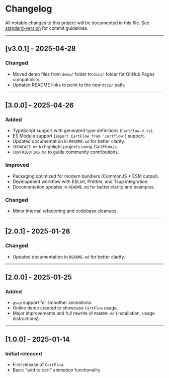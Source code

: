 # Changelog

All notable changes to this project will be documented in this file. See [standard-version](https://github.com/conventional-changelog/standard-version) for commit guidelines.

---

## [v3.0.1] - 2025-04-28

### Changed
- Moved demo files from `demo/` folder to `docs/` folder for GitHub Pages compatibility.
- Updated README links to point to the new `docs/` path.

---

## [3.0.0] - 2025-04-26

### Added

- TypeScript support with generated type definitions (`CartFlow.d.ts`).
- ES Module support (`import CartFlow from 'cartflow'`) support.
- Updated documentation in `README.md` for better clarity.
- `SHOWCASE.md` to highlight projects using CartFlow.js.
- `CONTRIBUTING.md` to guide community contributions.

### Improved

- Packaging optimized for modern bundlers (CommonJS + ESM output).
- Development workflow with ESLint, Prettier, and Tsup integration.
- Documentation updates in `README.md` for better clarity and examples.

### Changed

- Minor internal refactoring and codebase cleanups.

---

## [2.0.1] - 2025-01-28

### Changed

- Updated documentation in `README.md` for better clarity.

---

## [2.0.0] - 2025-01-25

### Added

- `gsap` support for smoother animations.
- Online demo created to showcase `CartFlow` usage.
- Major improvements and full rewrite of `README.md` (installation, usage instructions).

---

## [1.0.0] - 2025-01-14

### Initial released

- First release of `CartFlow`.
- Basic "add to cart" animation functionality.